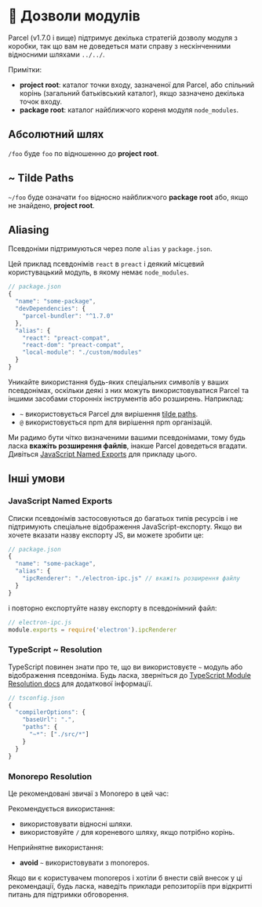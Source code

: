 # 📔 Дозволи модулів

Parcel \(v1.7.0 і вище\) підтримує декілька стратегій дозволу модуля з коробки, так що вам не доведеться мати справу з нескінченними відносними шляхами `../../`.

Примітки:

* **project root**: каталог точки входу, зазначеної для Parcel, або спільний корінь \(загальний батьківський каталог\), якщо зазначено декілька точок входу.
* **package root**: каталог найближчого кореня модуля `node_modules`.

## Абсолютний шлях

`/foo` буде `foo` по відношенню до **project root**.

## ~ Tilde Paths

`~/foo` буде означати `foo` відносно найближчого **package root** або, якщо не знайдено, **project root**.

## Aliasing

Псевдоніми підтримуються через поле `alias` у `package.json`.

Цей приклад псевдонімів `react` в `preact` і деякий місцевий користувацький модуль, в якому немає `node_modules`.

```javascript
// package.json
{
  "name": "some-package",
  "devDependencies": {
    "parcel-bundler": "^1.7.0"
  },
  "alias": {
    "react": "preact-compat",
    "react-dom": "preact-compat",
    "local-module": "./custom/modules"
  }
}
```

Уникайте використання будь-яких спеціальних символів у ваших псевдонімах, оскільки деякі з них можуть використовуватися Parcel та іншими засобами сторонніх інструментів або розширень. Наприклад:

* `~` використовується Parcel для вирішення [tilde paths](module_resolution.md#~-tilde-paths).
* `@` використовується npm для вирішення npm організацій.

Ми радимо бути чітко визначеними вашими псевдонімами, тому будь ласка **вкажіть розширення файлів**, інакше Parcel доведеться вгадати. Дивіться [JavaScript Named Exports](module_resolution.md#JavaScript-Named-Exports) для прикладу цього.

## Інші умови

### JavaScript Named Exports

Списки псевдонімів застосовуються до багатьох типів ресурсів і не підтримують спеціальне відображення JavaScript-експорту. Якщо ви хочете вказати назву експорту JS, ви можете зробити це:

```javascript
// package.json
{
  "name": "some-package",
  "alias": {
    "ipcRenderer": "./electron-ipc.js" // вкажіть розширення файлу
  }
}
```

і повторно експортуйте назву експорту в псевдонімний файл:

```javascript
// electron-ipc.js
module.exports = require('electron').ipcRenderer
```

### TypeScript ~ Resolution

TypeScript повинен знати про те, що ви використовуєте `~` модуль або відображення псевдоніма. Будь ласка, зверніться до [TypeScript Module Resolution docs](https://www.typescriptlang.org/docs/handbook/module-resolution.html) для додаткової інформації.

```javascript
// tsconfig.json
{
  "compilerOptions": {
    "baseUrl": ".",
    "paths": {
      "~*": ["./src/*"]
    }
  }
}
```

### Monorepo Resolution

Це рекомендовані звичаї з Monorepo в цей час:

Рекомендується використання:

* використовувати відносні шляхи.
* використовуйте `/` для кореневого шляху, якщо потрібно корінь.

Неприйнятне використання:

* **avoid** `~` використовувати з monorepos.

Якщо ви є користувачем monorepos і хотіли б внести свій внесок у ці рекомендації, будь ласка, наведіть приклади репозиторіїв при відкритті питань для підтримки обговорення.

